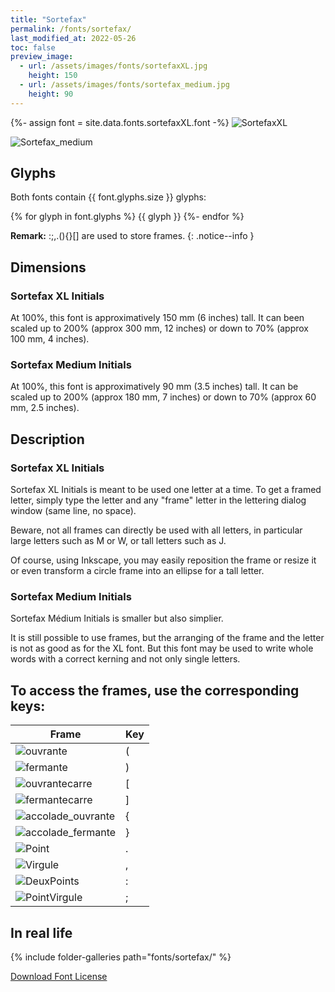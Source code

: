 ```yaml
---
title: "Sortefax"
permalink: /fonts/sortefax/
last_modified_at: 2022-05-26
toc: false
preview_image: 
  - url: /assets/images/fonts/sortefaxXL.jpg
    height: 150
  - url: /assets/images/fonts/sortefax_medium.jpg
    height: 90
---
```

{%- assign font = site.data.fonts.sortefaxXL.font -%}
![SortefaxXL](/assets/images/fonts/sortefaxXL.jpg)

![Sortefax_medium](/assets/images/fonts/sortefax_medium.jpg)

## Glyphs

Both fonts contain  {{ font.glyphs.size }} glyphs:

{% for glyph in font.glyphs %}
{{ glyph }}
{%- endfor %}


**Remark:** :;,.(){}[]  are used to store frames.
{: .notice--info }

## Dimensions

### Sortefax XL Initials

At 100%, this font is approximatively 150 mm (6 inches) tall.
It can been scaled up to 200% (approx 300 mm, 12 inches) or down to 70% (approx 100 mm, 4 inches).

### Sortefax Medium Initials

At 100%, this font is approximatively 90 mm (3.5 inches) tall.
It can be scaled up to 200% (approx 180 mm, 7 inches) or down to 70% (approx 60 mm, 2.5 inches).

## Description

### Sortefax XL Initials

Sortefax XL Initials is meant to be used one letter at a time.
To get a framed letter, simply type the letter and any "frame" letter in the lettering dialog window (same line, no space).

Beware, not all frames can directly be used with all letters, in particular large letters such as M or W, or tall letters such as J.

Of course, using Inkscape,  you may easily reposition the frame or resize it or even transform a circle frame  into an ellipse for a tall letter.

### Sortefax Medium Initials
Sortefax Médium Initials is  smaller but  also simplier.

It is still possible to use frames, but the arranging of the frame and the letter is  not as good as for the XL font.
But this font may be used to write whole words with a correct kerning and not only single letters.

## To access the frames, use the corresponding keys:

Frame|Key
---|---
![ouvrante](/assets/images/fonts/sortefax/ouvrante.png)|<key>(</key>
![fermante](/assets/images/fonts/sortefax/fermante.png)|<key>)</key>
![ouvrantecarre](/assets/images/fonts/sortefax/square-bracket-open.png)|<key>[</key>
![fermantecarre](/assets/images/fonts/sortefax/square-bracket-open.png)|<key>]</key>
![accolade_ouvrante](/assets/images/fonts/sortefax/curly-bracket-open.png)|<key>{</key>
![accolade_fermante](/assets/images/fonts/sortefax/curly-bracket-close.png)|<key>}</key>
![Point](/assets/images/fonts/sortefax/point.png)|<key>.</key>
![Virgule](/assets/images/fonts/sortefax/virgule.png)|<key>,</key>
![DeuxPoints](/assets/images/fonts/sortefax/deuxpoints.png)|<key>:</key>
![PointVirgule](/assets/images/fonts/sortefax/pointvirgule.png)|<key>;</key>

## In real life 

{% include folder-galleries path="fonts/sortefax/" %}

[Download Font License](https://github.com/inkstitch/inkstitch/tree/main/fonts/sortefaxXL/LICENSE)
